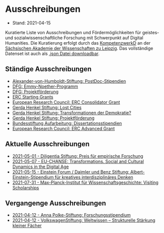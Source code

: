 # Ausschreibungen

* Stand: 2021-04-15

 Kuratierte Liste von Ausschreibungen und Fördermöglichkeiten für geistes- und sozialwissenschaftliche Forschung mit Schwerpunkt auf Digital Humanities. Die Kuratierung erfolgt durch das [KompetenzwerkD](https://kompetenzwerkd.saw-leipzig.de) an der [Sächsischen Akademie der Wissenschaften zu Leipzig](https://www.saw-leipzig.de). Das vollständige Datenset ist auch als [.json Datei downloadbar](dataset/ausschreibungen.json).

## Ständige Ausschreibungen

* [Alexander-von-Humboldt-Stiftung: PostDoc-Stipendien](ausschreibungen/alexander-von-humboldt-stiftung_postdoc-stipendien.md)
* [DFG: Emmy-Noether-Programm](ausschreibungen/dfg_emmy-noether-programm.md)
* [DFG: Projektförderung](ausschreibungen/dfg_projektförderung.md)
* [ERC Starting Grants](ausschreibungen/erc_starting_grants.md)
* [European Research Council: ERC Consolidator Grant](ausschreibungen/european_research_council_erc_consolidator_grant.md)
* [Gerda Henkel Stiftung: Lost Cities](ausschreibungen/gerda_henkel_stiftung_lost_cities.md)
* [Gerda Henkel Stiftung: Transformationen der Demokratie?](ausschreibungen/gerda_henkel_stiftung_transformationen_der_demokratie.md)
* [Gerda Henkel Stiftung: Projektförderung](ausschreibungen/gerda_henkel_stiftung_projektförderung.md)
* [Bundesstiftung Aufarbeitung: Dissertationsstipendien](ausschreibungen/bundesstiftung_aufarbeitung_dissertationsstipendien.md)
* [European Research Council: ERC Advanced Grant](ausschreibungen/european_research_council_erc_advanced_grant.md)

## Aktuelle Ausschreibungen

* [2021-05-01 - Diligentia Stiftung: Preis für empirische Forschung](ausschreibungen/diligentia_stiftung_preis_für_empirische_forschung.md)
* [2021-05-07 - EU-CHANSE: Transformations. Social and Cultural Dynamics in the Digital Age](ausschreibungen/eu-chanse_transformations_social_and_cultural_dynamics_in_the_digital_age.md)
* [2021-05-15 - Einstein Forum / Daimler und Benz Stiftung: Albert-Einstein-Stipendium für kreatives interdisziplinäres Denken](ausschreibungen/einstein_forum___daimler_und_benz_stiftung_albert-einstein-stipendium_für_kreatives_interdisziplinäres_denken.md)
* [2021-07-31 - Max-Planck-Institut für Wissenschaftsgeschichte: Visiting Scholarships](ausschreibungen/max-planck-institut_für_wissenschaftsgeschichte_visiting_scholarships.md)

## Vergangenge Ausschreibungen

* [2021-04-12 - Anna Polke-Stiftung: Forschungsstipendium](ausschreibungen/anna_polke-stiftung_forschungsstipendium.md)
* [2021-04-12 - VolkswagenStiftung: Weltwissen – Strukturelle Stärkung kleiner Fächer](ausschreibungen/volkswagenstiftung_weltwissen_–_strukturelle_stärkung_kleiner_fächer.md)